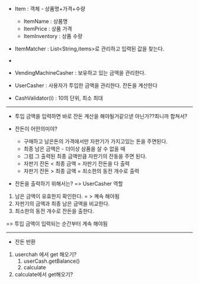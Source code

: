 - Item : 객체 - 상품명+가격+수량
  - ItemName : 상품명
  - ItemPrice : 상품 가격
  - ItemInventory : 상품 수량
- ItemMatcher : List<String,items>로 관리하고 입력된 값을 찾는다.
- 

- VendingMachineCasher : 보유하고 있는 금액을 관리한다.
- UserCasher : 사용자가 투입한 금액을 관리한다. 잔돈을 계산한다

- CashValidator(i) : 10의 단위, 최소 최대
---
- 투입 금액을 입력하면 바로 잔돈 계산을 해야될거같으넫 아닌가??최니까 합쳐서?

- 잔돈이 어떤의미야?
  - 구매하고 남은돈의 가격에서만 자판기가 가지고있는 돈을 주면된다.
  - 최종 남은 금액은 - 더이상 삼품을 살 수 없을 때
  - 그럼 그 출력된 최종 금액만큼 자판기의 잔동을 주면 된다.
  - 자판기 잔돈 < 최종 금액 = 자판기 잔돈을 다 출력
  - 자판기 잔돈 > 최종 금액 = 죄소한의 동전 개수로 출력


- 잔돈을 출력하기 위해서는? => UserCasher 역할
1. 남은 금액이 유효한지 확인한다. = > 꼐속 해야됨
2. 자판기의 금액과 최종 남은 금액을 비교한다.
3. 최소한의 동전 개수로 잔돈을 출한다.  

=> 투입 금액이 입력되는 순간부터 계속 해야됨

----
- 잔돈 반환
1. userchah 에서 get 해오기?
   1. userCash.getBalance()
   2. calculate
2. calculate에서 get해오기?
